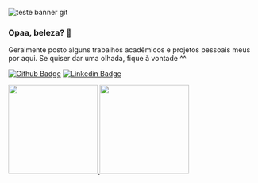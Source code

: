 ![teste banner git](https://user-images.githubusercontent.com/75258095/117895195-3f30d180-b294-11eb-87df-62b5db7f22cb.png)

### Opaa, beleza? 👋

Geralmente posto alguns trabalhos acadêmicos e projetos pessoais meus por aqui. Se quiser dar uma olhada, fique à vontade ^^

[![Github Badge](https://img.shields.io/badge/-Github-000?style=flat-square&logo=Github&logoColor=white&link=https://github.com/AlexandreHZ)](https://github.com/AlexandreHZ)
[![Linkedin Badge](https://img.shields.io/badge/-LinkedIn-blue?style=flat-square&logo=Linkedin&logoColor=white&link=https://www.linkedin.com/in/alexandre-zanella-55293a204/)](https://www.linkedin.com/in/alexandre-zanella-55293a204/)

<a href="https://github.com/AlexandreHZ">
  <img height="180em" src="https://github-readme-stats-eight-theta.vercel.app/api?username=AlexandreHZ&show_icons=true&theme=dark&include_all_commits=true&count_private=true"/>
  <img height="180em" src="https://github-readme-stats-eight-theta.vercel.app/api/top-langs/?username=AlexandreHZ&layout=compact&langs_count=8&theme=dark"/>
<div style="display: inline_block"><br>
</div>

<!--
**AlexandreHZ/AlexandreHZ** is a ✨ _special_ ✨ repository because its `README.md` (this file) appears on your GitHub profile.
